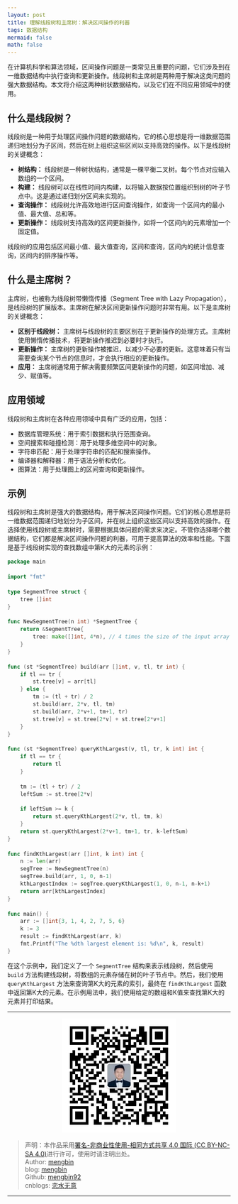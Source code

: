 ```yaml
---
layout: post
title: 理解线段树和主席树：解决区间操作的利器
tags: 数据结构
mermaid: false
math: false
---  
```


在计算机科学和算法领域，区间操作问题是一类常见且重要的问题，它们涉及到在一维数据结构中执行查询和更新操作。线段树和主席树是两种用于解决这类问题的强大数据结构。本文将介绍这两种树状数据结构，以及它们在不同应用领域中的使用。

## 什么是线段树？

线段树是一种用于处理区间操作问题的数据结构，它的核心思想是将一维数据范围递归地划分为子区间，然后在树上组织这些区间以支持高效的操作。以下是线段树的关键概念：

- **树结构：** 线段树是一种树状结构，通常是一棵平衡二叉树。每个节点对应输入数组的一个区间。
- **构建：** 线段树可以在线性时间内构建，以将输入数据按位置组织到树的叶子节点中。这是通过递归划分区间来实现的。
- **查询操作：** 线段树允许高效地进行区间查询操作，如查询一个区间内的最小值、最大值、总和等。
- **更新操作：** 线段树支持高效的区间更新操作，如将一个区间内的元素增加一个固定值。

线段树的应用包括区间最小值、最大值查询，区间和查询，区间内的统计信息查询，区间内的排序操作等。

## 什么是主席树？

主席树，也被称为线段树带懒惰传播（Segment Tree with Lazy Propagation），是线段树的扩展版本。主席树在解决区间更新操作问题时非常有用。以下是主席树的关键概念：

- **区别于线段树：** 主席树与线段树的主要区别在于更新操作的处理方式。主席树使用懒惰传播技术，将更新操作推迟到必要时才执行。
- **更新操作：** 主席树的更新操作被推迟，以减少不必要的更新。这意味着只有当需要查询某个节点的信息时，才会执行相应的更新操作。
- **应用：** 主席树通常用于解决需要频繁区间更新操作的问题，如区间增加、减少、赋值等。

## 应用领域

线段树和主席树在各种应用领域中具有广泛的应用，包括：

- 数据库管理系统：用于索引数据和执行范围查询。
- 空间搜索和碰撞检测：用于处理多维空间中的对象。
- 字符串匹配：用于处理字符串的匹配和搜索操作。
- 编译器和解释器：用于语法分析和优化。
- 图算法：用于处理图上的区间查询和更新操作。

## 示例

线段树和主席树是强大的数据结构，用于解决区间操作问题。它们的核心思想是将一维数据范围递归地划分为子区间，并在树上组织这些区间以支持高效的操作。在选择使用线段树或主席树时，需要根据具体问题的需求来决定。不管你选择哪个数据结构，它们都是解决区间操作问题的利器，可用于提高算法的效率和性能。下面是基于线段树实现的查找数组中第K大的元素的示例：  

```go
package main

import "fmt"

type SegmentTree struct {
	tree []int
}

func NewSegmentTree(n int) *SegmentTree {
	return &SegmentTree{
		tree: make([]int, 4*n), // 4 times the size of the input array to ensure space for the tree
	}
}

func (st *SegmentTree) build(arr []int, v, tl, tr int) {
	if tl == tr {
		st.tree[v] = arr[tl]
	} else {
		tm := (tl + tr) / 2
		st.build(arr, 2*v, tl, tm)
		st.build(arr, 2*v+1, tm+1, tr)
		st.tree[v] = st.tree[2*v] + st.tree[2*v+1]
	}
}

func (st *SegmentTree) queryKthLargest(v, tl, tr, k int) int {
	if tl == tr {
		return tl
	}

	tm := (tl + tr) / 2
	leftSum := st.tree[2*v]

	if leftSum >= k {
		return st.queryKthLargest(2*v, tl, tm, k)
	}
	return st.queryKthLargest(2*v+1, tm+1, tr, k-leftSum)
}

func findKthLargest(arr []int, k int) int {
	n := len(arr)
	segTree := NewSegmentTree(n)
	segTree.build(arr, 1, 0, n-1)
	kthLargestIndex := segTree.queryKthLargest(1, 0, n-1, n-k+1)
	return arr[kthLargestIndex]
}

func main() {
	arr := []int{3, 1, 4, 2, 7, 5, 6}
	k := 3
	result := findKthLargest(arr, k)
	fmt.Printf("The %dth largest element is: %d\n", k, result)
}
```

在这个示例中，我们定义了一个 `SegmentTree` 结构来表示线段树，然后使用 `build` 方法构建线段树，将数组的元素存储在树的叶子节点中。然后，我们使用 `queryKthLargest` 方法来查询第K大的元素的索引，最终在 `findKthLargest` 函数中返回第K大的元素。在示例用法中，我们使用给定的数组和K值来查找第K大的元素并打印结果。

---

<div align="center">
  <img src="../img/qrcode_wechat.jpg" alt="孟斯特">
</div>

> 声明：本作品采用[署名-非商业性使用-相同方式共享 4.0 国际 (CC BY-NC-SA 4.0)](https://creativecommons.org/licenses/by-nc-sa/4.0/deed.zh)进行许可，使用时请注明出处。  
> Author: [mengbin](mengbin1992@outlook.com)  
> blog: [mengbin](https://mengbin.top)  
> Github: [mengbin92](https://mengbin92.github.io/)  
> cnblogs: [恋水无意](https://www.cnblogs.com/lianshuiwuyi/)  

---